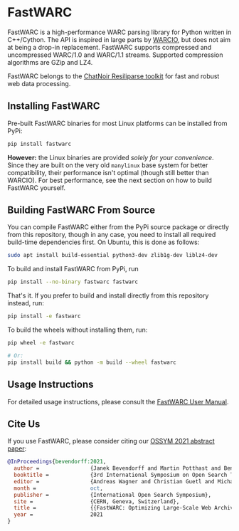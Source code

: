 # FastWARC

FastWARC is a high-performance WARC parsing library for Python written in C++/Cython. The API is inspired in large parts by [WARCIO](https://github.com/webrecorder/warcio), but does not aim at being a drop-in replacement.  FastWARC supports compressed and uncompressed WARC/1.0 and WARC/1.1 streams. Supported compression algorithms are GZip and LZ4.

FastWARC belongs to the [ChatNoir Resiliparse toolkit](https://github.com/chatnoir-eu/chatnoir-resiliparse/) for fast and robust web data processing.

## Installing FastWARC
Pre-built FastWARC binaries for most Linux platforms can be installed from PyPi:
```bash
pip install fastwarc
```
**However:** the Linux binaries are provided *solely for your convenience*. Since they are built on the very old `manylinux` base system for better compatibility, their performance isn't optimal (though still better than WARCIO). For best performance, see the next section on how to build FastWARC yourself.

## Building FastWARC From Source
You can compile FastWARC either from the PyPi source package or directly from this repository, though in any case, you need to install all required build-time dependencies first. On Ubuntu, this is done as follows:
```bash
sudo apt install build-essential python3-dev zlib1g-dev liblz4-dev
```
To build and install FastWARC from PyPi, run
```bash
pip install --no-binary fastwarc fastwarc
```
That's it. If you prefer to build and install directly from this repository instead, run:
```bash
pip install -e fastwarc
```
To build the wheels without installing them, run:
```bash
pip wheel -e fastwarc

# Or:
pip install build && python -m build --wheel fastwarc
```

## Usage Instructions
For detailed usage instructions, please consult the [FastWARC User Manual](https://resiliparse.chatnoir.eu/en/latest/man/fastwarc.html).

## Cite Us
If you use FastWARC, please consider citing our [OSSYM 2021 abstract paper](https://arxiv.org/abs/2112.03103):
```bibtex
@InProceedings{bevendorff:2021,
  author =                {Janek Bevendorff and Martin Potthast and Benno Stein},
  booktitle =             {3rd International Symposium on Open Search Technology (OSSYM 2021)},
  editor =                {Andreas Wagner and Christian Guetl and Michael Granitzer and Stefan Voigt},
  month =                 oct,
  publisher =             {International Open Search Symposium},
  site =                  {CERN, Geneva, Switzerland},
  title =                 {{FastWARC: Optimizing Large-Scale Web Archive Analytics}},
  year =                  2021
}
```
